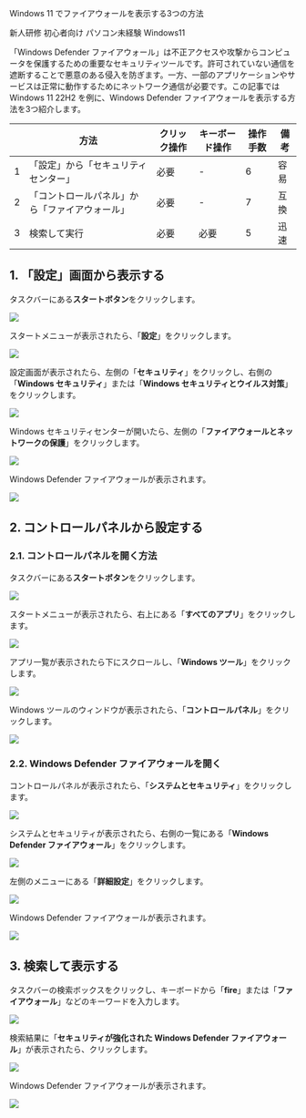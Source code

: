 Windows 11 でファイアウォールを表示する3つの方法

新人研修
初心者向け
パソコン未経験
Windows11

「Windows Defender ファイアウォール」は不正アクセスや攻撃からコンピュータを保護するための重要なセキュリティツールです。許可されていない通信を遮断することで悪意のある侵入を防ぎます。一方、一部のアプリケーションやサービスは正常に動作するためにネットワーク通信が必要です。この記事では Windows 11 22H2 を例に、Windows Defender ファイアウォールを表示する方法を3つ紹介します。

||方法|クリック操作|キーボード操作|操作手数|備考|
|---|---|---|---|---|---|
|1|「設定」から「セキュリティセンター」|必要|-|6|容易|
|2|「コントロールパネル」から「ファイアウォール」|必要|-|7|互換|
|3|検索して実行|必要|必要|5|迅速|


## 1. 「設定」画面から表示する

タスクバーにある**スタートボタン**をクリックします。

![](113.png)

スタートメニューが表示されたら、「**設定**」をクリックします。

![](221.png)

設定画面が表示されたら、左側の「**セキュリティ**」をクリックし、右側の「**Windows セキュリティ**」または「**Windows セキュリティとウイルス対策**」をクリックします。

![](254.png)

Windows セキュリティセンターが開いたら、左側の「**ファイアウォールとネットワークの保護**」をクリックします。

![](913.png)

Windows Defender ファイアウォールが表示されます。

![](811.png)

## 2. コントロールパネルから設定する

### 2.1. コントロールパネルを開く方法

タスクバーにある**スタートボタン**をクリックします。

![](113.png)

スタートメニューが表示されたら、右上にある「**すべてのアプリ**」をクリックします。

![](221.png)

アプリ一覧が表示されたら下にスクロールし、「**Windows ツール**」をクリックします。

![](223.png)

Windows ツールのウィンドウが表示されたら、「**コントロールパネル**」をクリックします。

![](235.png)

### 2.2. Windows Defender ファイアウォールを開く

コントロールパネルが表示されたら、「**システムとセキュリティ**」をクリックします。

![](447.png)

システムとセキュリティが表示されたら、右側の一覧にある「**Windows Defender ファイアウォール**」をクリックします。

![](421.png)

左側のメニューにある「**詳細設定**」をクリックします。

![](423.png)

Windows Defender ファイアウォールが表示されます。

![](811.png)

## 3. 検索して表示する

タスクバーの検索ボックスをクリックし、キーボードから「**fire**」または「**ファイアウォール**」などのキーワードを入力します。

![](331.png)

検索結果に「**セキュリティが強化された Windows Defender ファイアウォール**」が表示されたら、クリックします。

![](329.png)

Windows Defender ファイアウォールが表示されます。

![](811.png)